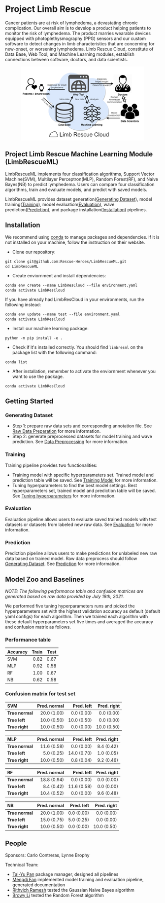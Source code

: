 # Project Limb Rescue
Cancer patients are at risk of lymphedema, a devastating chronic complication. Our overall aim is to develop a product helping patients to monitor the risk of lymphedema. The product marries wearable devices equipped with photoplethysmography (PPG) sensors and our custom software to detect changes in limb characteristics that are concerning for new-onset, or worsening lymphedema. 
Limb Rescue Cloud, constitute of Data Base, Web Tool, and Machine Learning modules, establish connections between software, doctors, and data scientists.
<p align="center"><img src="figures/PLR_context_diagram.png" width="400"></p>

## Project Limb Rescue Machine Learning Module (LimbRescueML)
LimbRescueML implements four classification algorithms, Support Vector Machine(SVM), Multilayer Perceptron(MLP), Random Forest(RF), and Naive Bayes(NB) to predict lymphedema. Users can compare four classification algorithms, train and evaluate models, and predict with saved models.

LimbRescueML provides dataset generation([Generating Dataset](https://github.com/Rescue-Heroes/LimbRescueML#getting-started)), model training([Training](https://github.com/Rescue-Heroes/LimbRescueML#training)), model evaluation([Evaluation](https://github.com/Rescue-Heroes/LimbRescueML/blob/main/docs/evaluation.md)), wave prediction([Prediction](https://github.com/Rescue-Heroes/LimbRescueML/blob/main/docs/prediction.md)), and package installation([Installation](https://github.com/Rescue-Heroes/LimbRescueML#installation)) pipelines.

## Installation
We recommend using [conda](https://docs.conda.io/projects/conda/en/latest/user-guide/install/index.html) to manage packages and dependencies. If it is not installed on your machine, follow the instruction on their website. 
- Clone our repository:
```
git clone git@github.com:Rescue-Heroes/LimbRescueML.git
cd LimbRescueML
```
- Create enviornment and install dependencies:
```
conda env create --name LimbResCloud --file environment.yaml
conda activate LimbResCloud
```
If you have already had LimbResCloud in your environments, run the following instead:
```
conda env update --name test --file environment.yaml
conda activate LimbResCloud
```
- Install our machine learning package:
```
python -m pip install -e .
```
- Check if it's installed correctly. You should find `limbresml` on the package list with the following command:
```
conda list
```
- After installation, remember to activate the enviornment whenever you want to use the package. 
```
conda activate LimbResCloud
```

## Getting Started
### Generating Dataset 
- Step 1: prepare raw data sets and corresponding annotation file. See [Raw Data Preparation](https://github.com/Rescue-Heroes/LimbRescueML/blob/main/docs/generating_dataset.md#raw-data-preparation) for more information.
- Step 2: generate preprocessed datasets for model training and wave prediction. See [Data Preprocessing](https://github.com/Rescue-Heroes/LimbRescueML/blob/main/docs/generating_dataset.md#data-preprocessing) for more information.

### Training
Training pipeline provides two functionalities:
- Training model with specific hyperparameters set. Trained model and prediction table will be saved. See [Training Model](https://github.com/Rescue-Heroes/LimbRescueML/blob/main/docs/training.md#training-model-with-hyperparameters-specified) for more information.
- Tuning hyperparameters to find the best model settings. Best hyperparameters set, trained model and prediction table will be saved. See [Tuning hyperparameters](https://github.com/Rescue-Heroes/LimbRescueML/blob/main/docs/training.md#tuning-hyperparameters-for-best-model-settings) for more information.

### Evaluation
Evaluation pipeline allows users to evaluate saved trained models with test datasets or datasets from labeled new raw data. See [Evaluation](https://github.com/Rescue-Heroes/LimbRescueML/blob/main/docs/evaluation.md) for more information.

### Prediction
Prediction pipeline allows users to make predictions for unlabeled new raw data based on trained model. Raw data preprocess should follow [Generating Dataset](https://github.com/Rescue-Heroes/LimbRescueML#getting-started). See [Prediction](https://github.com/Rescue-Heroes/LimbRescueML/blob/main/docs/prediction.md) for more information.

## Model Zoo and Baselines
_NOTE: The following performance table and confusion matrices are generated based on raw data provided by July 19th, 2021._

We performed five tuning hyperparameters runs and picked the hyperparameters set with the highest validation accuracy as default (default yaml configs) for each algorithm. Then we trained each algorithm with these default hyperparameters set five times and averaged the accuracy and confusion matrix as follows.

### Performance table
| Accuracy | Train | Test |
|:---|---:|---:|
| SVM | 0.82 | 0.67 |
| MLP | 0.92 | 0.58 |
| RF | 1.00 | 0.67 |
| NB | 0.62 | 0.58 |

### Confusion matrix for test set
| SVM | Pred. normal | Pred. left | Pred. right |
| :--- | ---: | ---: | ---: | 
| **True normal** | 20.0 (1.00) | 0.0 (0.00) | 0.0 (0.00) |
| **True left** | 10.0 (0.50) | 10.0 (0.50) | 0.0 (0.00) |
| **True right** | 10.0 (0.50) | 0.0 (0.00) | 10.0 (0.50) |

| MLP | Pred. normal | Pred. left | Pred. right |
| :--- | ---: | ---: | ---: | 
| **True normal** | 11.6 (0.58) | 0.0 (0.00) | 8.4 (0.42) |
| **True left** | 5.0 (0.25) | 14.0 (0.70) | 1.0 (0.05) |
| **True right** | 10.0 (0.50) | 0.8 (0.04) | 9.2 (0.46) |

| RF | Pred. normal | Pred. left | Pred. right |
| :--- | ---: | ---: | ---: |
| **True normal** | 18.8 (0.94) | 0.0 (0.00) | 0.0 (0.00) |
| **True left** | 8.4 (0.42) | 11.6 (0.58) | 0.0 (0.00) |
| **True right** | 10.4 (0.52) | 0.0 (0.00) | 9.6 (0.48) |

| NB | Pred. normal | Pred. left | Pred. right |
| :--- | ---: | ---: | ---: |
| **True normal** | 20.0 (1.00) | 0.0 (0.00) | 0.0 (0.00) |
| **True left** | 15.0 (0.75) | 5.0 (0.25) | 0.0 (0.00) |
| **True right** | 10.0 (0.50) | 0.0 (0.00) | 10.0 (0.50) |

## People
Sponsors: Carlo Contreras, Lynne Brophy

Technical Team: 
- [Tai-Yu Pan](https://github.com/tydpan) package manager, designed all pipelines
- [Mengdi Fan](https://github.com/mengdifan) implemented model training and evaluation pipeline, generated documentation
- [Rithvich Ramesh](https://github.com/rithvichramesh) tested the Gaussian Naive Bayes algorithm
- [Browy Li](https://github.com/BrowyLi) tested the Random Forest algorithm


